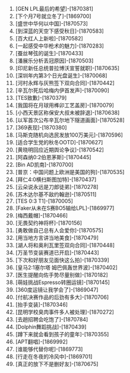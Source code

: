 
1. [GEN LPL最后的希望]-[1870381]
1. [下个月7号就立冬了]-[1869700]
1. [盛世中华何以中国]-[1870573]
1. [到深蓝的天空下感受秋日]-[1870583]
1. [百大红人上新啦]-[1870582]
1. [一起感受中华枪术的魅力]-[1870283]
1. [蚕丝琴弦的诞生]-[1870433]
1. [潘展乐分析丢冠原因]-[1870503]
1. [印尼新任总统普拉博沃宣誓就职]-[1870635]
1. [深圳年内第3个日光盘诞生]-[1870068]
1. [河村永辉与灰熊签下双向合同]-[1870442]
1. [辛瓦尔死后哈梅内伊首发声]-[1870090]
1. [TES致歉]-[1870379]
1. [我国将在月球用榫卯工艺盖房]-[1870079]
1. [小西天景区称保安大叔未被辞退]-[1870638]
1. [以军首次公布辛瓦尔地下隧道画面]-[1870528]
1. [369表现]-[1870380]
1. [马斯克随机向选民发放100万美元]-[1870596]
1. [适合学生党的秋冬OOTD]-[1870627]
1. [黄晓明回应近期舆论争议]-[1870542]
1. [阿森纳0:2伯恩茅斯]-[1870445]
1. [Bin AD凯南]-[1870700]
1. [普京：中国问题上欧洲是美国的狗]-[1870535]
1. [拜仁4:0横扫斯图加特]-[1870437]
1. [云朵说永远是刀郎徒弟]-[1870278]
1. [苏木达尔基不敌约翰逊]-[1870511]
1. [TES 0:3 T1]-[1870005]
1. [Faker从未在S赛BO5输给LPL]-[1869977]
1. [梅西戴帽]-[1870466]
1. [无畏契约神将杯]-[1870156]
1. [勇敢做自己总有人会爱你]-[1870575]
1. [用当地方言讲当地美食]-[1870479]
1. [湖人将和奥利瓦里签双向合同]-[1870448]
1. [万圣节变装赛道已开启]-[1870443]
1. [下次和好朋友见面快这么拍]-[1870339]
1. [皇马2:1塞尔塔 姆巴佩轰世界波]-[1870402]
1. [医生提醒向佐手势尽量别做]-[1870182]
1. [萌娃挑战Espresso转圈运镜]-[1870145]
1. [360度运镜让我学会了]-[1869047]
1. [付航决赛作品的后劲有多大]-[1870706]
1. [抬手变装]-[1870346]
1. [昆明学校臭肉事件多人被处理]-[1870272]
1. [去趟招聘会吃饱了]-[1870784]
1. [Dolphin舞蹈挑战]-[1870439]
1. [蹲下来就会看到孩子的童年]-[1870355]
1. [APT翻唱]-[1869992]
1. [谁能够代替你呢]-[1869773]
1. [行走在冬夜的冷风中]-[1869701]
1. [真正的放下不是删好友]-[1870675]